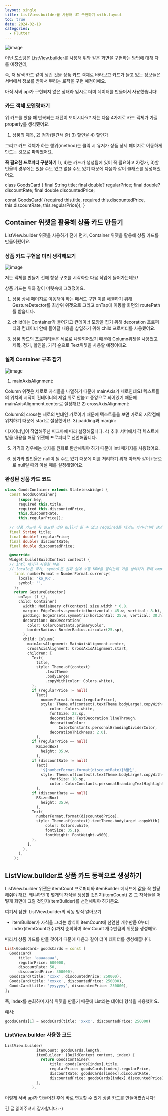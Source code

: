 ```yaml
---
layout: single
title: ListView.builder를 사용해 UI 구현하기 with.layout
toc: true
date: 2024-02-18
categories:
  - Flutter
---
```


![image](https://github.com/changhwan77/changhwan77.github.io/assets/110464205/fac5f2da-bb0b-495b-b77b-738b5d90cb95)

이번 포스팅은 ListView.builder를 사용해 위와 같은 화면을 구현하는 방법에 대해 다룰 예정인데,

즉, 저 남색 카드 같이 생긴 것을 상품 카드 객체로 바라보고 카드가 들고 있는 정보들은 서버에서 정보를 받아서 뿌리는 로직을 구현 예정이에요.

아직 서버 api가 구현되지 않은 상태라 임시로 더미 데이터를 만들어서 사용했습니다!

### 카드 객체 모델링하기

위 카드를 봤을 때 반복되는 패턴이 보이시나요? 저는 다음 4가지로 카드 객체가 가질 property를 생각했어요.

1) 상품의 제목, 2) 정가(빨간색 줄) 3) 할인율 4) 할인가

그리고 카드 객체가 하는 행위(method)는 클릭 시 유저가 상품 상세 페이지로 이동하게 만드는 것으로 파악했어요.

**꼭 필요한 프로퍼티 구분하기**
1), 4)는 카드가 생성됨에 있어 꼭 필요하고 2)정가, 3)할인율의 경우에는 있을 수도 있고 없을 수도 있기 때문에 다음과 같이 클래스를 생성해줬어요.

class GoodsCard {
  final String title;
  final double? regularPrice;
  final double? discountRate;
  final double discountedPrice;

  const GoodsCard(
      {required this.title,
      required this.discountedPrice,
      this.discountRate,
      this.regularPrice});
}

## Container 위젯을 활용해 상품 카드 만들기
ListView.builder 위젯을 사용하기 전에 먼저, Container 위젯을 활용해 상품 카드를 만들어줬어요.

### 상품 카드 구현을 미리 생각해보기

![image](https://github.com/changhwan77/changhwan77.github.io/assets/110464205/465f1874-58cc-4762-a1db-290424625cf6)

저는 객체를 만들기 전에 항상 구조를 시각화한 다음 작업에 들어가는데요!

상품 카드는 위와 같이 머릿속에 그려졌어요.

1) 상품 상세 페이지로 이동해야 하는 메서드 구현
이를 해결하기 위해 GestureDetector를 최상위 위젯으로 그리고 onTap에 이동할 화면의 routePath를 받습니다.

2) child에는 Container가 들어가고 컨테이너 모양을 잡기 위해 decoration 프로퍼티와 컨테이너 안에 들어갈 내용을 삽입하기 위해 child 프로퍼티를 사용했어요.

3) 상품 카드의 프로퍼티들은 세로로 나열되어있기 때문에 Column위젯을 사용했고 제목, 정가, 할인율, 가격 순으로 Text위젯을 사용할 예정이에요.

### 실제 Container 구조 잡기

![image](https://github.com/changhwan77/changhwan77.github.io/assets/110464205/e218500c-f05f-457d-af8d-4f6b6c450d83)

1) mainAxisAlignment:

Column 위젯은 세로로 자식들을 나열하기 때문에 mainAxis가 세로인데요! 텍스트들의 위치의 시작이 컨테이너의 제일 위로 안붙고 중앙으로 되어있기 때문에 mainAxisAlignment.center로 설정해요
2) crossAxisAlignment:

Column의 cross는 세로의 반대인 가로이기 때문에 텍스트들을 보면 가로의 시작점에 위치하기 때문에 start로 설정했어요.
3) padding과 margin:

디자이너님이 작업해주신 피그마에 따라 설정해줍니다.
4) 추후 서버에서 각 텍스트에 받을 내용을 해당 위젯에 프로퍼티로 선언해줍니다.

5) 가격의 경우에는 숫자를 원화로 환산해줘야 하기 때문에 intl 패키지를 사용했어요.

6) 정가와 할인율은 null이 될 수도 있기 때문에 이를 처리하기 위해 아래와 같이 if문으로 null일 때와 아닐 때를 설정해줬어요.

### 완성된 상품 카드 코드

```dart
class GoodsContainer extends StatelessWidget {
  const GoodsContainer(
      {super.key,
      required this.title,
      required this.discountedPrice,
      this.discountRate,
      this.regularPrice});
  
  // 상품 카드에 꼭 필요한 것은 null이 될 수 없고 required를 네임드 파라미터에 선언해 해당 프로퍼티에 값을 할당하지 않으면 안되도록 설정.
  final String title;
  final double? regularPrice;
  final double? discountRate;
  final double discountedPrice;

  @override
  Widget build(BuildContext context) {
  // intl 패키지 사용한 부분
  // locale은 국가, symbol은 원화 앞에 보통 KRW를 붙이는데 이를 생략하기 위해 empty로 설정
    final numberFormat = NumberFormat.currency(
      locale: 'ko_KR',
      symbol: '',
    );
    return GestureDetector(
      onTap: () {},
      child: Container(
        width: MediaQuery.of(context).size.width * 0.8,
        margin: EdgeInsets.symmetric(horizontal: 45.w, vertical: 8.h),
        padding: EdgeInsets.symmetric(horizontal: 25.w, vertical: 30.h),
        decoration: BoxDecoration(
          color: ColorConstants.primaryColor,
          borderRadius: BorderRadius.circular(25.sp),
        ),
        child: Column(
          mainAxisAlignment: MainAxisAlignment.center,
          crossAxisAlignment: CrossAxisAlignment.start,
          children: [
            Text(
              title,
              style: Theme.of(context)
                  .textTheme
                  .bodyLarge!
                  .copyWith(color: Colors.white),
            ),
            if (regularPrice != null)
              Text(
                numberFormat.format(regularPrice),
                style: Theme.of(context).textTheme.bodyLarge!.copyWith(
                    color: Colors.white,
                    fontSize: 22.sp,
                    decoration: TextDecoration.lineThrough,
                    decorationColor:
                        ColorConstants.personalBrandingDividerColor,
                    decorationThickness: 2.0),
              ),
            if (regularPrice == null)
              RSizedBox(
                height: 35.w,
              ),
            if (discountRate != null)
              Text(
                '${numberFormat.format(discountRate)}%할인',
                style: Theme.of(context).textTheme.bodyLarge!.copyWith(
                    fontSize: 18.sp,
                    color: ColorConstants.personalBrandingTextHighlightColor),
              ),
            if (discountRate == null)
              RSizedBox(
                height: 35.w,
              ),
            Text(
              numberFormat.format(discountedPrice),
              style: Theme.of(context).textTheme.bodyLarge!.copyWith(
                  color: Colors.white,
                  fontSize: 35.sp,
                  fontWeight: FontWeight.w900),
            ),
          ],
        ),
      ),
    );
```

## ListView.builder로 상품 카드 동적으로 생성하기

ListView.builder 위젯은 itemCount 프로퍼티와 itemBuilder 메서드에 값을 꼭 할당해줘야 해요.
왜냐하면 1) 몇개의 자식을 생성할 것인지(itemCount) 2) 그 자식들을 어떻게 화면에 그릴 것인지(itemBuilder)를 선언해줘야 하거든요.

>
여기서 잠깐! ListView.builder의 작동 방식 알아보기

- itemBuilder가 자식을 그리는 방식이 itemCount에 선언한 개수만큼 0부터 index(itemCount개수)까지 순회하며 itemCount 개수만큼의 위젯을 생성해요.
>

따라서 상품 카드를 만들 것이기 때문에 다음과 같이 더미 데이터를 생성해줍니다.

```dart
List<GoodsCard> goodsCards = const [
  GoodsCard(
      title: 'aaaaaaaa',
      regularPrice: 600000,
      discountRate: 50,
      discountedPrice: 300000),
  GoodsCard(title: 'xxxx', discountedPrice: 250000),
  GoodsCard(title: 'xxxxx', discountedPrice: 250000),
  GoodsCard(title: 'yyyyyyy', discountedPrice: 250000),
];
```

즉, index를 순회하며 자식 위젯을 만들기 때문에 List라는 데이터 형식을 사용했어요.

예시:
```dart
goodsCards[1] = GoodsCard(title: 'xxxx', discountedPrice: 250000)
```

### ListView.builder 사용한 코드

```dart
ListView.builder(
              itemCount: goodsCards.length,
              itemBuilder: (BuildContext context, index) {
                return GoodsContainer(
                    title: goodsCards[index].title,
                    regularPrice: goodsCards[index].regularPrice,
                    discountRate: goodsCards[index].discountRate,
                    discountedPrice: goodsCards[index].discountedPrice);
              },
            ),
```

이렇게 서버 api가 만들어진 후에 바로 연동할 수 있게 상품 카드를 만들어봤습니다!

긴 글 읽어주셔서 감사합니다 :-)
